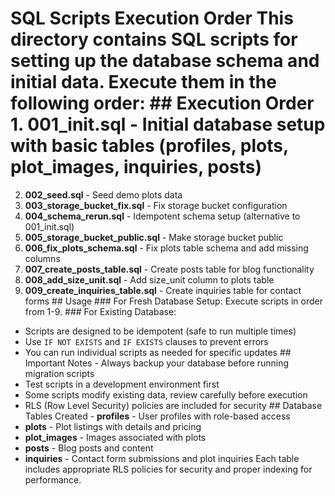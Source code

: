 
# SQL Scripts Execution Order This directory contains SQL scripts for setting up the database schema and initial data. Execute them in the following order: ## Execution Order 1. **001_init.sql** - Initial database setup with basic tables (profiles, plots, plot_images, inquiries, posts)
2. **002_seed.sql** - Seed demo plots data
3. **003_storage_bucket_fix.sql** - Fix storage bucket configuration
4. **004_schema_rerun.sql** - Idempotent schema setup (alternative to 001_init.sql)
5. **005_storage_bucket_public.sql** - Make storage bucket public
6. **006_fix_plots_schema.sql** - Fix plots table schema and add missing columns
7. **007_create_posts_table.sql** - Create posts table for blog functionality
8. **008_add_size_unit.sql** - Add size_unit column to plots table
9. **009_create_inquiries_table.sql** - Create inquiries table for contact forms ## Usage ### For Fresh Database Setup:
Execute scripts in order from 1-9. ### For Existing Database:
- Scripts are designed to be idempotent (safe to run multiple times)
- Use `IF NOT EXISTS` and `IF EXISTS` clauses to prevent errors
- You can run individual scripts as needed for specific updates ## Important Notes - Always backup your database before running migration scripts
- Test scripts in a development environment first
- Some scripts modify existing data, review carefully before execution
- RLS (Row Level Security) policies are included for security ## Database Tables Created - **profiles** - User profiles with role-based access
- **plots** - Plot listings with details and pricing
- **plot_images** - Images associated with plots
- **posts** - Blog posts and content
- **inquiries** - Contact form submissions and plot inquiries Each table includes appropriate RLS policies for security and proper indexing for performance.
